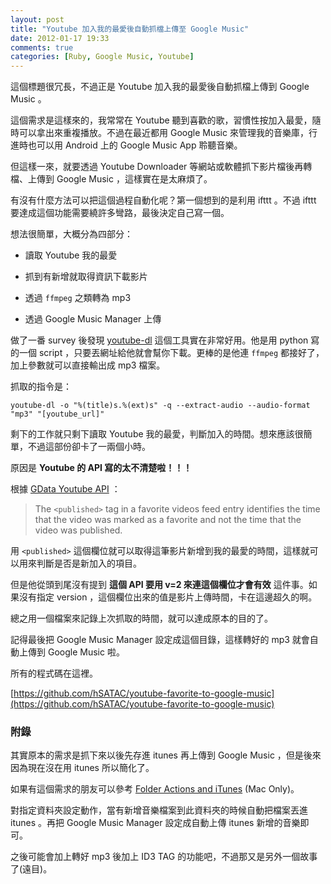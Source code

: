 ```yaml
---
layout: post
title: "Youtube 加入我的最愛後自動抓檔上傳至 Google Music"
date: 2012-01-17 19:33
comments: true
categories: [Ruby, Google Music, Youtube]
---
```

這個標題很冗長，不過正是 Youtube 加入我的最愛後自動抓檔上傳到 Google Music 。

這個需求是這樣來的，我常常在 Youtube 聽到喜歡的歌，習慣性按加入最愛，隨時可以拿出來重複播放。不過在最近都用 Google Music 來管理我的音樂庫，行進時也可以用 Android 上的 Google Music App 聆聽音樂。

但這樣一來，就要透過 Youtube Downloader 等網站或軟體抓下影片檔後再轉檔、上傳到 Google Music ，這樣實在是太麻煩了。

有沒有什麼方法可以把這個過程自動化呢？第一個想到的是利用 ifttt 。不過 ifttt 要達成這個功能需要繞許多彎路，最後決定自己寫一個。
<!--more-->
想法很簡單，大概分為四部分：

* 讀取 Youtube 我的最愛

* 抓到有新增就取得資訊下載影片

* 透過 ```ffmpeg``` 之類轉為 mp3 

* 透過 Google Music Manager 上傳

做了一番 survey 後發現 [youtube-dl](https://github.com/rg3/youtube-dl) 這個工具實在非常好用。他是用 python 寫的一個 script ，只要丟網址給他就會幫你下載。更棒的是他連 ```ffmpeg``` 都接好了，加上參數就可以直接輸出成 mp3 檔案。

抓取的指令是：

```youtube-dl -o "%(title)s.%(ext)s" -q --extract-audio --audio-format "mp3" "[youtube_url]"```

剩下的工作就只剩下讀取 Youtube 我的最愛，判斷加入的時間。想來應該很簡單，不過這部份卻卡了一兩個小時。

原因是 **Youtube 的 API 寫的太不清楚啦！！！**

根據 [GData Youtube API](http://code.google.com/intl/zh-TW/apis/youtube/2.0/developers_guide_protocol_favorites.html#Retrieving_favorite_videos) ：

> The ```<published>``` tag in a favorite videos feed entry identifies the time that the video was marked as a favorite and not the time that the video was published.

用 ```<published>``` 這個欄位就可以取得這筆影片新增到我的最愛的時間，這樣就可以用來判斷是否是新加入的項目。

但是他從頭到尾沒有提到 **這個 API 要用 v=2 來連這個欄位才會有效** 這件事。如果沒有指定 version ，這個欄位出來的值是影片上傳時間，卡在這邊超久的啊。

總之用一個檔案來記錄上次抓取的時間，就可以達成原本的目的了。

記得最後把 Google Music Manager 設定成這個目錄，這樣轉好的 mp3 就會自動上傳到 Google Music 啦。

所有的程式碼在這裡。 

[https://github.com/hSATAC/youtube-favorite-to-google-music](https://github.com/hSATAC/youtube-favorite-to-google-music)

### 附錄

其實原本的需求是抓下來以後先存進 itunes 再上傳到 Google Music ，但是後來因為現在沒在用 itunes 所以簡化了。

如果有這個需求的朋友可以參考 [Folder Actions and iTunes](http://dougscripts.com/itunes/itinfo/folderaction01.php) (Mac Only)。

對指定資料夾設定動作，當有新增音樂檔案到此資料夾的時候自動把檔案丟進 itunes 。再把 Google Music Manager 設定成自動上傳 itunes 新增的音樂即可。

之後可能會加上轉好 mp3 後加上 ID3 TAG 的功能吧，不過那又是另外一個故事了(遠目)。